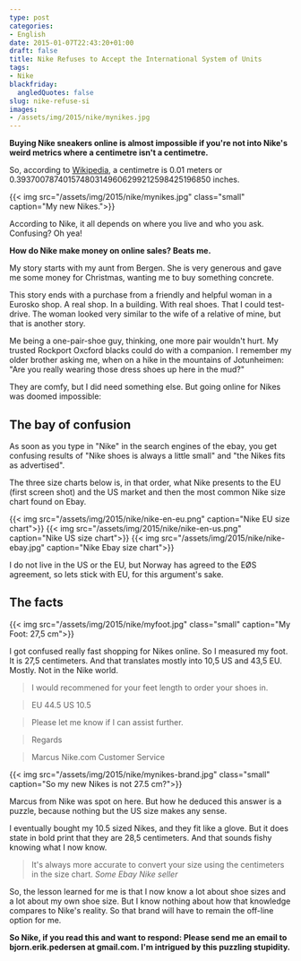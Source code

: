 ```yaml
---
type: post
categories:
- English
date: 2015-01-07T22:43:20+01:00
draft: false
title: Nike Refuses to Accept the International System of Units
tags:
- Nike
blackfriday:
  angledQuotes: false
slug: nike-refuse-si
images:
- /assets/img/2015/nike/mynikes.jpg
---
```

**Buying Nike sneakers online is almost impossible if you're not into Nike's weird metrics where a centimetre isn't a centimetre.** 
<!--more-->

So, according to [Wikipedia](https://en.wikipedia.org/wiki/Centimetre), a centimetre is	0.01 meters
or 0.393700787401574803149606299212598425196850 inches.

{{< img src="/assets/img/2015/nike/mynikes.jpg" class="small" caption="My new Nikes.">}}

According to Nike, it all depends on where you live and who you ask. Confusing? Oh yea!

**How do Nike make money on online sales? Beats me.**

My story starts with my aunt from Bergen. She is very generous and gave me some money for Christmas, wanting me to buy something concrete. 

This story ends with a purchase from a friendly and helpful woman in a Eurosko shop. A real shop. In a building. With real shoes. That I could test-drive. The woman looked very similar to the wife of a relative of mine, but that is another story.

Me being a one-pair-shoe guy, thinking, one more pair wouldn't hurt. My trusted Rockport Oxcford blacks could do with a companion. I remember my older brother asking me, when on a hike in the mountains of Jotunheimen: "Are you really wearing those dress shoes up here in the mud?"

They are comfy, but I did need something else. But going online for Nikes was doomed impossible:

## The bay of confusion
As soon as you type in "Nike" in the search engines of the ebay, you get confusing results of "Nike shoes is always a little small" and "the Nikes fits as advertised".

The three size charts below is, in that order, what Nike presents to the EU (first screen shot) and the US market and then the most common Nike size chart found on Ebay.

{{< img src="/assets/img/2015/nike/nike-en-eu.png" caption="Nike EU size chart">}}
{{< img src="/assets/img/2015/nike/nike-en-us.png" caption="Nike US size chart">}}
{{< img src="/assets/img/2015/nike/nike-ebay.jpg" caption="Nike Ebay size chart">}}

I do not live in the US or the EU, but Norway has agreed to the EØS agreement, so lets stick with EU, for this argument's sake.

## The facts

{{< img src="/assets/img/2015/nike/myfoot.jpg" class="small" caption="My Foot: 27,5 cm">}}

I got confused really fast shopping for Nikes online. So I measured my foot. It is 27,5 centimeters. And that translates mostly into 10,5 US and 43,5 EU. Mostly. Not in the Nike world.

>I would recommened for your feet length to order your shoes in.

>EU 44.5
>US 10.5
 
>Please let me know if I can assist further.
 
>Regards
 
>Marcus
>Nike.com Customer Service

{{< img src="/assets/img/2015/nike/mynikes-brand.jpg" class="small" caption="So my new Nikes is not 27.5 cm?">}}

Marcus from Nike was spot on here. But how he deduced this answer is a puzzle, because nothing but the US size makes any sense.
 
 I eventually bought my 10.5 sized Nikes, and they fit like a glove.  But it does state in bold print that they are 28,5 centimeters. And that sounds fishy knowing what I now know.

>It's always more accurate to convert your size using the centimeters in the size chart. <cite>Some Ebay Nike seller</cite>

So, the lesson learned for me is that I now know a lot about shoe sizes and a lot about my own shoe size. But I know nothing about how that knowledge compares to Nike's reality. So that brand will have to remain the off-line option for me.

**So Nike, if you read this and want to respond: Please send me an email to bjorn.erik.pedersen at gmail.com. I'm intrigued by this puzzling stupidity.**
